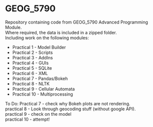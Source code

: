 # GEOG_5790
Repository containing code from GEOG_5790 Advanced Programming Module.  
Where required, the data is included in a zipped folder.  
Including work on the following modules:  
* Practical 1 - Model Builder
* Practical 2 - Scripts
* Practical 3 - AddIns
* Practical 4 - GUIs 
* Practical 5 - SQLite
* Practical 6 - XML
* Practical 7 - Pandas/Bokeh
* Practical 8 - NLTK
* Practical 9 - Cellular Automata
* Practical 10 - Multiprocessing

To Do:
Practical 7 - check why Bokeh plots are not rendering.  
practical 8 - Look through geocoding stuff (without google API).  
practical 9 - check on the model  
practical 10 - attempt!  
